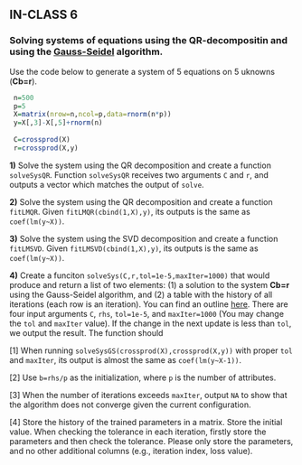 ## IN-CLASS 6

### Solving systems of equations using the QR-decompositin and using the [Gauss-Seidel](https://github.com/gdlc/STAT_COMP/blob/master/HANDOUTS/GaussSeidel.md) algorithm.

Use the code below to generate a system of 5 equations on 5 uknowns (**Cb=r**).

```r
 n=500
 p=5
 X=matrix(nrow=n,ncol=p,data=rnorm(n*p))
 y=X[,3]-X[,5]+rnorm(n)
 
 C=crossprod(X)
 r=crossprod(X,y)

```

**1)** Solve the system using the QR decomposition and create a function `solveSysQR`. Function `solveSysQR` receives two arguments `C` and `r`, and outputs a vector which matches the output of `solve`.

**2)** Solve the system using the QR decomposition and create a function `fitLMQR`. Given `fitLMQR(cbind(1,X),y)`, its outputs is the same as `coef(lm(y~X))`.

**3)** Solve the system using the SVD decomposition and create a function `fitLMSVD`. Given `fitLMSVD(cbind(1,X),y)`, its outputs is the same as `coef(lm(y~X))`.

**4)** Create a funciton `solveSys(C,r,tol=1e-5,maxIter=1000)` that would produce and return a list of two elements: (1) a solution to the system **Cb=r** using the Gauss-Seidel algorithm, and (2) a table with the history of all iterations (each row is an iteration). You can find an outline [here](https://github.com/gdlc/STAT_COMP/blob/master/HANDOUTS/GaussSeidel.md). There are four input arguments `C`, `rhs`, `tol=1e-5`, and `maxIter=1000` (You may change the `tol` and `maxIter` value). If the change in the next update is less than `tol`, we output the result. The function should

[1] When running `solveSysGS(crossprod(X),crossprod(X,y))` with proper `tol` and `maxIter`, its output is almost the same as `coef(lm(y~X-1))`. 

[2] Use `b=rhs/p` as the initialization, where `p` is the number of attributes.

[3] When the number of iterations exceeds `maxIter`, output `NA` to show that the algorithm does not converge given the current configuration.

[4] Store the history of the trained parameters in a matrix. Store the initial value. When checking the tolerance in each iteration, firstly store the parameters and then check the tolerance. Please only store the parameters, and no other additional columns (e.g., iteration index, loss value).

